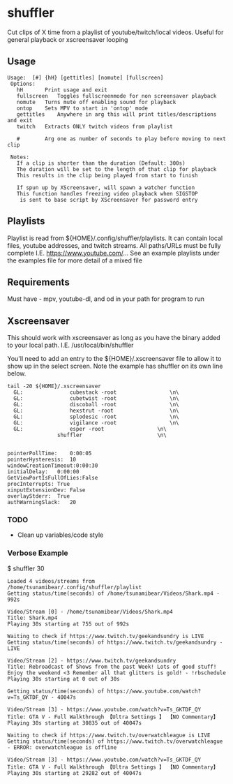 # shuffler
Cut clips of X time from a playlist of youtube/twitch/local videos. Useful for general playback or xscreensaver looping

## Usage
```
Usage:  [#] {hH} [gettitles] [nomute] [fullscreen]
 Options:
   hH		Print usage and exit
   fullscreen	Toggles fullscreenmode for non screensaver playback
   nomute	Turns mute off enabling sound for playback
   ontop	Sets MPV to start in 'ontop' mode
   gettitles	Anywhere in arg this will print titles/descriptions and exit
   twitch	Extracts ONLY twitch videos from playlist
 
   #		Arg one as number of seconds to play before moving to next clip

 Notes:
   If a clip is shorter than the duration (Default: 300s)
   The duration will be set to the length of that clip for playback
   This results in the clip being played from start to finish

   If spun up by XScreensaver, will spawn a watcher function
   This function handles freezing video playback when SIGSTOP
    is sent to base script by XScreensaver for password entry

```

## Playlists
Playlist is read from ${HOME}/.config/shuffler/playlists.
It can contain local files, youtube addresses, and twitch streams.
All paths/URLs must be fully complete I.E. https://www.youtube.com/...
See an example playlists under the examples file for more detail of a mixed file

## Requirements
Must have - mpv, youtube-dl, and od in your path for program to run

## Xscreensaver
This should work with xscreensaver as long as you have the binary added to your local path.
I.E. /usr/local/bin/shuffler

You'll need to add an entry to the ${HOME}/.xscreensaver file to allow it to show up in the select screen.
Note the example has shuffler on its own line below.
```
tail -20 ${HOME}/.xscreensaver 
  GL: 				cubestack -root				    \n\
  GL: 				cubetwist -root				    \n\
  GL: 				discoball -root				    \n\
  GL: 				hexstrut -root				    \n\
  GL: 				splodesic -root				    \n\
  GL: 				vigilance -root				    \n\
  GL: 				esper -root				    \n\
				shuffler					    \n\


pointerPollTime:    0:00:05
pointerHysteresis:  10
windowCreationTimeout:0:00:30
initialDelay:	0:00:00
GetViewPortIsFullOfLies:False
procInterrupts:	True
xinputExtensionDev: False
overlayStderr:	True
authWarningSlack:   20
```

### TODO 
* Clean up variables/code style

### Verbose Example
$ shuffler 30
```
Loaded 4 videos/streams from /home/tsunamibear/.config/shuffler/playlist
Getting status/time(seconds) of /home/tsunamibear/Videos/Shark.mp4 - 992s

Video/Stream [0] - /home/tsunamibear/Videos/Shark.mp4
Title: Shark.mp4
Playing 30s starting at 755 out of 992s

Waiting to check if https://www.twitch.tv/geekandsundry is LIVE
Getting status/time(seconds) of https://www.twitch.tv/geekandsundry - LIVE

Video/Stream [2] - https://www.twitch.tv/geekandsundry
Title: Rebroadcast of Shows from the past Week! Lots of good stuff! Enjoy the weekend <3 Remember all that glitters is gold! - !rbschedule
Playing 30s starting at 0 out of 30s

Getting status/time(seconds) of https://www.youtube.com/watch?v=Ts_GKTDF_QY - 40047s

Video/Stream [3] - https://www.youtube.com/watch?v=Ts_GKTDF_QY
Title: GTA V - Full Walkthrough 【Ultra Settings 】 【NO Commentary】
Playing 30s starting at 30835 out of 40047s

Waiting to check if https://www.twitch.tv/overwatchleague is LIVE
Getting status/time(seconds) of https://www.twitch.tv/overwatchleague - ERROR: overwatchleague is offline

Video/Stream [3] - https://www.youtube.com/watch?v=Ts_GKTDF_QY
Title: GTA V - Full Walkthrough 【Ultra Settings 】 【NO Commentary】
Playing 30s starting at 29282 out of 40047s
```
